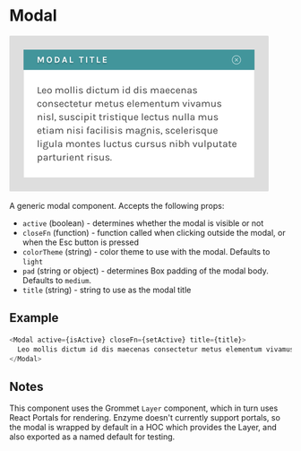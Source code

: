 # Modal

![modal screenshot](screenshot.png)

A generic modal component. Accepts the following props:

- `active` (boolean) - determines whether the modal is visible or not
- `closeFn` (function) - function called when clicking outside the modal, or when the Esc button is pressed
- `colorTheme` (string) - color theme to use with the modal. Defaults to `light`
- `pad` (string or object) - determines Box padding of the modal body. Defaults to `medium`.
- `title` (string) - string to use as the modal title

## Example

```js
<Modal active={isActive} closeFn={setActive} title={title}>
  Leo mollis dictum id dis maecenas consectetur metus elementum vivamus nisl
</Modal>
```

## Notes

This component uses the Grommet `Layer` component, which in turn uses React Portals for rendering. Enzyme doesn't currently support portals, so the modal is wrapped by default in a HOC which provides the Layer, and also exported as a named default for testing.
